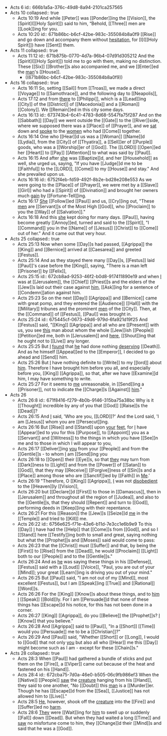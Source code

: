 - Acts 6
  id:: 666b1a5a-376c-49d8-8a94-2101ca257565
- Acts 10
  collapsed:: true
	- Acts 10:19
	  And while [[Peter]] was [[Ponder]]ing the [[Vision]], the [Spirit]([[Holy Spirit]]) said to him, “Behold, [[Three]] men are [[Look]]ing for you.
	- Acts 10:20
	  id:: 671b86bc-b6cf-42be-983c-355084b8a0f9
	  [[Rise]] and go down and accompany them without [hesitation]([[Hesitate]]), for [I]([[Holy Spirit]]) have [[Sent]] them.
- Acts 11
  collapsed:: true
	- Acts 11:12
	  id:: 671b875b-0770-4d7a-96b4-07d91d305212
	  And the [Spirit]([[Holy Spirit]]) told me to go with them, making no distinction. These [[Six]] [[Brother]]s also accompanied me, and we [[Enter]]ed the [man]([[Cornelius]])'s [[House]].
		- ((671b86bc-b6cf-42be-983c-355084b8a0f9))
- Acts 16
  collapsed:: true
	- Acts 16:11
	  So, setting [[Sail]] from [[Troas]], we made a direct [[Voyage]] to [[Samothrace]], and the following day to [[Neapolis]],
	- Acts 17:12
	  and from [there]([[Neapolis]]) to [[Philippi]], which is a [[Lead]]ing [[City]] of the [[District]] of [[Macedonia]] and a [[Roman]] [[Colony]]. We [[Remain]]ed in this city some days.
	- Acts 16:13
	  id:: 673743b4-6c41-4783-8d68-5547fa75f287
	  And on the [[Sabbath]] [[Day]] we went outside the [[Gate]] to the [[River]]side, where we supposed there was a [[Place]] of [[Prayer]], and we [sat]([[Sit]]) down and [spoke]([[Speak]]) to the [women]([[Woman]]) who had [[Come]] together.
	- Acts 16:14
	  One who [[Hear]]d us was a [[Woman]] [[Name]]d [[Lydia]], from the [[City]] of [[Thyatira]], a [[Sell]]er of [[Purple]] goods, who was a [[Worship]]er of [[God]]. The [[LORD]] [[Open]]ed her [[Heart]] to [[Pay]] [[Attention]] to what was said by [[Paul]].
	- Acts 16:15
	  And after [she]([[Lydia]]) was [[Baptize]]d, and her [[Household]] as well, she urged us, saying, "If you have [[Judge]]d me to be [[Faithful]] to the [[LORD]], [[Come]] to my [[House]] and stay." And she prevailed upon us.
	- Acts 16:16
	  id:: 6752f4eb-fd59-492f-8b2e-bd28e208e553
	  As we were going to the [[Place]] of [[Prayer]], we were met by a [[Slave]] [[Girl]] who had a [[Spirit]] of [[Divination]] and brought her owners much [gain]([[Profit]]) by [[Fortune-Tell]]ing.
	- Acts 16:17
	  [She]([[Slave]]) [[Follow]]ed [[Paul]] and us, [[Cry]]ing out, "These [men]([[Man]]) are [[Servant]]s of the Most High [[God]], who [[Proclaim]] to you the [[Way]] of [[Salvation]]."
	- Acts 16:18
	  And this [she]([[Slave]]) kept doing for many days. [[Paul]], having become greatly [[Annoy]]ed, turned and said to the [[Spirit]], "I [[Command]] you in the [[Name]] of [[Jesus]] [[Christ]] to [[Come]] out of her." And it came out that very hour.
- Acts 25
  collapsed:: true
	- Acts 25:13
	  Now when some [[Day]]s had passed, [[Agrippa]] the [[King]] and [[Bernice]] arrived at [[Caesarea]] and greeted [[Festus]].
	- Acts 25:14
	  And as they stayed there many [[Day]]s, [[Festus]] laid [[Paul]]'s case before the [[King]], saying, "There is a man left [[Prisoner]] by [[Felix]],
	- Acts 25:15
	  id:: 672cb8ad-9253-46f2-b0d8-917411890e19
	  and when [I]([[Festus]]) was at [[Jerusalem]], the [[Chief]] [[Priest]]s and the elders of the [[Jew]]s laid out their case against [him]([[Paul]]), [[Ask]]ing for a sentence of [[Condemn]]ation against him.
	- Acts 25:23
	  So on the next [[Day]] [[Agrippa]] and [[Bernice]] came with great pomp, and they entered the [[Audience]] [[Hall]] with the [[Military]] tribunes and the prominent [men]([[Man]]) of the [[City]]. Then, at the [[Command]] of [[Festus]], [[Paul]] was brought in.
	- Acts 25:24
	  id:: 675445cf-0673-49d6-979d-6fa921d19f25
	  And [[Festus]] said, "[[King]] [[Agrippa]] and all who are [[Present]] with us, you see [this]([[Paul]]) man about whom the whole [[Jew]]ish [[People]] [[Petition]]ed me, both in [[Jerusalem]] and [here]([[Caesarea]]), [[Shout]]ing that he ought not to [[Live]] any longer.
	- Acts 25:25
	  But [I]([[Festus]]) [found]([[Find]]) that [he]([[Paul]]) had done nothing [deserving]([[Deserve]]) [[Death]]. And as he himself [[Appeal]]ed to the [[Emperor]], I decided to go ahead and [[Send]] him.
	- Acts 25:26
	  But [I]([[Festus]]) have nothing definite to [[Write]] to my [[lord]] about [him]([[Paul]]). Therefore I have brought him before you all, and especially before you, [[King]] [[Agrippa]], so that, after we have [[Examine]]d him, I may have something to write.
	- Acts 25:27
	  For it seems to [me]([[Festus]]) unreasonable, in [[Send]]ing a [[Prisoner]], not to indicate the [[Charge]]s [[Against]] [him]([[Paul]])."
- Acts 26
	- Acts 26:8
	  id:: 671f8416-f279-4b0b-9146-315ba75a38bc
	  Why is it [[Thought]] incredible by any of you that [[God]] [[Raise]]s the [[Dead]]?
	- Acts 26:15
	  And [I]([[Paul]]) said, 'Who are you, [[LORD]]?' And the Lord said, 'I am [[Jesus]] whom you are [[Persecut]]ing.
	- Acts 26:16
	  But [[Rise]] and [[Stand]] upon [your]([[Paul]]) [feet]([[Foot]]), for [I]([[Jesus]]) have [[Appear]]ed to you for this [[Purpose]], to [[Appoint]] you as a [[Servant]] and [[Witness]] to the things in which you have [[See]]n me and to those in which I will appear to you,
	- Acts 26:17
	  [[Deliver]]ing [you]([[Paul]]) from your [[People]] and from the [[Gentile]]s - to whom [I]([[Jesus]]) am [[Send]]ing you
	- Acts 26:18
	  to [[Open]] their [[Eye]]s, so that [they]([[Gentile]]) may turn from [[Dark]]ness to [[Light]] and from the [[Power]] of [[Satan]] to [[God]], that they may [[Receive]] [[Forgive]]ness of [[Sin]]s and a [[Place]] among those who are [[Sanctif]]ied by [[Faith]] in [Me]([[Jesus]]).’
	- Acts 26:19
	  "Therefore, O [[King]] [[Agrippa]], [I]([[Paul]]) was not [disobedient]([[Disobedience]]) to the [[Heaven]]ly [[Vision]],
	- Acts 26:20
	  but [[Declare]]d [[First]] to those in [[Damascus]], then in [[Jerusalem]] and throughout all the region of [[Judea]], and also to the [[Gentile]]s, that they should [[Repent]] and turn to [[God]], performing deeds in [[Keep]]ing with their repentance.
	- Acts 26:21
	  For this [[Reason]] the [[Jew]]s [[Seize]]d [me]([[Paul]]) in the [[Temple]] and tried to [[Kill]] me.
	- Acts 26:22
	  id:: 6756e625-f71e-43e6-b11d-7e3cc1e6b9e9
	  To this [[Day]] [I]([[Paul]]) have had the [[Help]] that [[Come]]s from [[God]], and so I [[Stand]] here [[Testify]]ing both to small and great, saying nothing but what the [[Prophet]]s and [[Moses]] said would come to pass:
	- Acts 26:23
	  that the [[Christ]] must [[Suffer]] and that, by being the [[First]] to [[Rise]] from the [[Dead]], he would [[Proclaim]] [[Light]] both to our [[People]] and to the [[Gentile]]s."
	- Acts 26:24
	  And as [he]([[Paul]]) was saying these things in his [[Defense]], [[Festus]] said with a [[Loud]] [[Voice]], "Paul, you are out of your [[Mind]]; your great [[Learn]]ing is driving you out of your mind."
	- Acts 26:25
	  But [[Paul]] said, "I am not out of my [[Mind]], most excellent [[Festus]], but I am [[Speak]]ing [[True]] and [[Rational]] [[Word]]s.
	- Acts 26:26
	  For the [[King]] [[Know]]s about these things, and to [him]([[Agrippa]]) [I]([[Paul]]) [[Speak]] [[Bold]]ly. For I am [[Persuade]]d that none of these things has [[Escape]]d his notice, for this has not been done in a corner.
	- Acts 26:27
	  [[King]] [[Agrippa]], do you [[Believe]] the [[Prophet]]s? [I]([[Paul]]) [[Know]] that you believe."
	- Acts 26:28
	  And [[Agrippa]] said to [[Paul]], "In a [[Short]] [[Time]] would you [[Persuade]] me to be a [[Christian]]?"
	- Acts 26:29
	  And [[Paul]] said, "Whether [[Short]] or [[Long]], I would to [[God]] that not only [you]([[Agrippa]]) but also all who [[Hear]] me this [[Day]] might become such as I am - except for these [[Chain]]s."
- Acts 28
  collapsed:: true
	- Acts 28:3
	  When [[Paul]] had gathered a bundle of sticks and put them on the [[Fire]], a [[Viper]] came out because of the heat and fastened on his [[Hand]].
	- Acts 28:4
	  id:: 672cba75-7d0a-46e0-b505-06c9fb986ef3
	  When the [[Native]] [[People]] [saw]([[See]]) the [creature]([[Viper]]) hanging from his [[Hand]], they said to one another, "No [[Doubt]] this [man]([[Paul]]) is a [[Murder]]er. Though he has [[Escape]]d from the [[Sea]], [[Justice]] has not allowed him to [[Live]]."
	- Acts 28:5
	  [He]([[Paul]]), however, shook off the [creature]([[Viper]]) into the [[Fire]] and [[Suffer]]ed no [harm]([[Hurt]]).
	- Acts 28:6
	  [They]([[Native]]) were [[Wait]]ing for [him]([[Paul]]) to swell up or suddenly [[Fall]] down [[Dead]]. But when they had waited a long [[Time]] and [saw]([[See]]) no misfortune come to him, they [[Change]]d their [[Mind]]s and said that he was a [[God]].